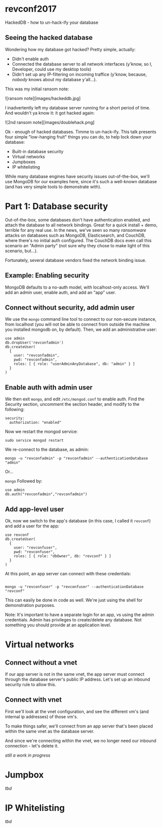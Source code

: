 # revconf2017
HackedDB - how to un-hack-ify your database

## Seeing the hacked database

Wondering how my database got hacked? Pretty simple, actually:
 - Didn't enable auth
 - Connected the database server to all network interfaces (y'know, so I, Developer, could use my desktop tools)
 - Didn't set up any IP-filtering on incoming traffice (y'know, because, *nobody* knows about my database y'all...).

 This was my initial ransom note:

 ![ransom note][images/hackeddb.jpg]

 I inadvertently left my database server running for a short period of time. And wouldn't ya know it: it got hacked again:

 ![2nd ransom note][images/doublehack.png]

Ok - enough of hacked databases. Timme to un-hack-ify. This talk presents four simple "low-hanging fruit" things you can do, to help lock down your database:

 - Built-in database security
 - Virtual networks
 - Jumpboxes
 - IP whitelisting

While many database engines have security issues out-of-the-box, we'll use MongoDB for our examples here, since it's such a well-known database (and has very simple tools to demonstrate with).

# Part 1: Database security

Out-of-the-box, some databases don't have authentication enabled, and attach the database to all network bindings. Great for a quick install + demo, terrible for any real use. In the news, we've seen so many *ransomware* attacks on databases such as MongoDB, Elasticsearch, and CouchDB, where there's no initial auth configured. The CouchDB docs even call this scenario an "Admin party" (not sure why they chose to  make light of this scenario, but...).


Fortunately, several database vendors fixed the network binding issue.

## Example: Enabling security

MongoDB defaults to a no-auth model, with localhost-only access. We'll add an admin user, enable auth, and add an "app" user.

## Connect without security, add admin user

We use the `mongo` command line tool to connect to our non-secure instance, from localhost (you will not be able to connect from outside the machine you installed mongodb on, by default). Then, we add an administrative user:

```
use admin
db.dropUser('revconfadmin')
db.createUser(
  {
    user: "revconfadmin",
    pwd: "revconfadmin",
    roles: [ { role: "userAdminAnyDatabase", db: "admin" } ]
  }
)
```

## Enable auth with admin user

We then exit `mongo`, and edit `/etc/mongod.conf` to enable auth. Find the Security section, uncomment the section header, and modify to the following:

```
security:
  authorization: "enabled"
```

Now we restart the mongod service:

`sudo service mongod restart`

We re-connect to the database, as admin:

`mongo -u "revconfadmin" -p "revconfadmin" --authenticationDatabase "admin"`

Or...

`mongo`
Followed by:
```
use admin
db.auth("revconfadmin","revconfadmin")
```

## Add app-level user

Ok, now we switch to the app's database (in this case, I called it `revconf`) and add a user for the app:

```
use revconf
db.createUser(
  {
    user: "revconfuser",
    pwd: "revconfuser",
    roles: [ { role: "dbOwner", db: "revconf" } ]
  }
)
```

At this point, an app server can connect with these credentials:

```

mongo -u "revconfuser" -p "revconfuser" --authenticationDatabase "revconf"

```

This can easily be done in code as well. We're just using the shell for demonstration purposes.

Note: It's important to have a separate login for an app, vs using the admin credentials. Admin has privileges to create/delete any database. Not something you should provide at an application level.

# Virtual networks

## Connect without a vnet

If our app server is not in the same vnet, the app server must connect through the database server's public IP address. Let's set up an inbound security rule to allow this.

## Connect with vnet

First we'll look at the vnet configuration, and see the different vm's (and internal ip addresses) of those vm's.

To make things safer, we'll connect from an app server that's been placed within the same vnet as the database server.

And since we're connecting within the vnet, we no longer need our inbound connection - let's delete it.

*still a work in progress*

# Jumpbox

*tbd*

# IP Whitelisting

*tbd*

